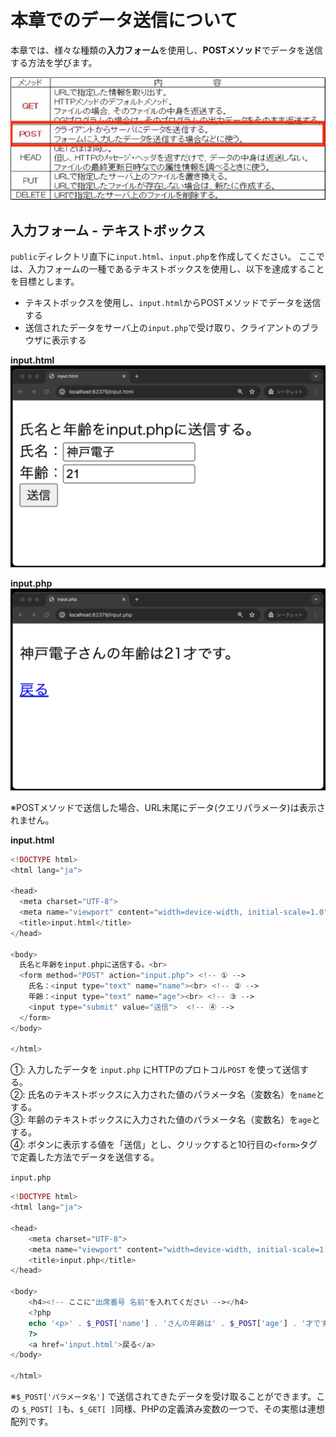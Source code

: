# 本章でのデータ送信について

本章では、様々な種類の**入力フォーム**を使用し、**POSTメソッド**でデータを送信する方法を学びます。

![](./images/Aspose.Words.cf7819cc-80f9-4d0e-bf25-cc3f18f6faf3.005.jpeg)

## 入力フォーム - テキストボックス

`public`ディレクトリ直下に`input.html`、`input.php`を作成してください。
ここでは、入力フォームの一種であるテキストボックスを使用し、以下を達成することを目標とします。

- テキストボックスを使用し、`input.html`からPOSTメソッドでデータを送信する
- 送信されたデータをサーバ上の`input.php`で受け取り、クライアントのブラウザに表示する

**input.html**
![](./images/input_html_display.png)

**input.php**
![](./images/input_php_display.png)

※POSTメソッドで送信した場合、URL末尾にデータ(クエリパラメータ)は表示されません。

**input.html**

```php
<!DOCTYPE html>
<html lang="ja">

<head>
  <meta charset="UTF-8">
  <meta name="viewport" content="width=device-width, initial-scale=1.0">
  <title>input.html</title>
</head>

<body>
  氏名と年齢をinput.phpに送信する。<br>
  <form method="POST" action="input.php"> <!-- ① -->
    氏名：<input type="text" name="name"><br> <!-- ② -->
    年齢：<input type="text" name="age"><br> <!-- ③ -->
    <input type="submit" value="送信">  <!-- ④ -->
  </form>
</body>

</html>
```

①: 入力したデータを `input.php` にHTTPのプロトコル`POST` を使って送信する。<br>
②: 氏名のテキストボックスに入力された値のパラメータ名（変数名）を`name`とする。<br>
③: 年齢のテキストボックスに入力された値のパラメータ名（変数名）を`age`とする。<br>
④: ボタンに表示する値を「送信」とし、クリックすると10行目の`<form>`タグで定義した方法でデータを送信する。<br>

`input.php`

```php
<!DOCTYPE html>
<html lang="ja">

<head>
    <meta charset="UTF-8">
    <meta name="viewport" content="width=device-width, initial-scale=1.0">
    <title>input.php</title>
</head>

<body>
    <h4><!-- ここに"出席番号 名前"を入れてください --></h4>
    <?php
    echo '<p>' . $_POST['name'] . 'さんの年齢は' . $_POST['age'] . '才です。</p>';
    ?>
    <a href='input.html'>戻る</a>
</body>

</html>
```

※`$_POST['パラメータ名']` で送信されてきたデータを受け取ることができます。この `$_POST[ ]`も、`$_GET[ ]`同様、PHPの定義済み変数の一つで、その実態は連想配列です。